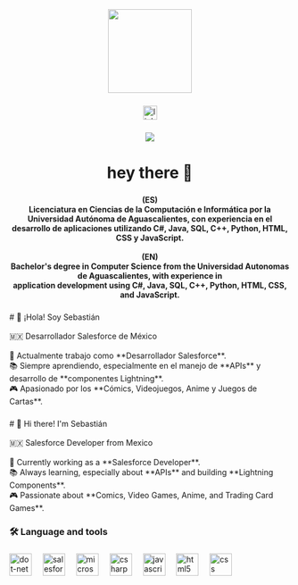 <div align="center">
  <img height="150" src="https://media2.giphy.com/media/v1.Y2lkPTc5MGI3NjExYjdlYjcwZnE1M2VyZmQxZDdrcmdhbm44ZXJrMWhzM3d3ZTY5YnZkbSZlcD12MV9pbnRlcm5hbF9naWZfYnlfaWQmY3Q9Zw/nQDKSeRlIyfmw/giphy.gif"  />
</div>

###

<div align="center">
  <a href="https://www.linkedin.com/in/sebastiansanchezesparza/" target="_blank">
    <img src="https://img.shields.io/static/v1?message=LinkedIn&logo=linkedin&label=&color=0077B5&logoColor=white&labelColor=&style=for-the-badge" height="25" alt="linkedin logo"  />
  </a>
</div>

###

<div align="center">
  <img src="https://visitor-badge.laobi.icu/badge?page_id=VrsRomet.VrsRomet&"  />
</div>

###

<h1 align="center">hey there 👋</h1>

###

<h4 align="center">(ES)<br>Licenciatura en Ciencias de la Computación e Informática por la Universidad Autónoma de Aguascalientes, con experiencia en el<br>desarrollo de aplicaciones utilizando C#, Java, SQL, C++, Python, HTML, CSS y JavaScript.<br><br>(EN)<br>Bachelor's degree in Computer Science from the Universidad Autonomas de Aguascalientes, with experience in<br>application development using C#, Java, SQL, C++, Python, HTML, CSS, and JavaScript.</h4>

###

<p align="left"># 👋 ¡Hola! Soy Sebastián  <br><br>🇲🇽 Desarrollador Salesforce de México  <br><br>🚀 Actualmente trabajo como **Desarrollador Salesforce**.  <br>📚 Siempre aprendiendo, especialmente en el manejo de **APIs** y desarrollo de **componentes Lightning**.  <br>🎮 Apasionado por los **Cómics, Videojuegos, Anime y Juegos de Cartas**.</p>

###

<p align="left"># 👋 Hi there! I'm Sebastián  <br><br>🇲🇽 Salesforce Developer from Mexico  <br><br>🚀 Currently working as a **Salesforce Developer**.  <br>📚 Always learning, especially about **APIs** and building **Lightning Components**.  <br>🎮 Passionate about **Comics, Video Games, Anime, and Trading Card Games**.</p>

###

<h3 align="left">🛠 Language and tools</h3>

###

<div align="left">
  <img src="https://cdn.jsdelivr.net/gh/devicons/devicon/icons/dot-net/dot-net-plain-wordmark.svg" height="40" alt="dot-net logo"  />
  <img width="12" />
  <img src="https://cdn.jsdelivr.net/gh/devicons/devicon/icons/salesforce/salesforce-original.svg" height="40" alt="salesforce logo"  />
  <img width="12" />
  <img src="https://cdn.jsdelivr.net/gh/devicons/devicon/icons/microsoftsqlserver/microsoftsqlserver-plain.svg" height="40" alt="microsoftsqlserver logo"  />
  <img width="12" />
  <img src="https://cdn.jsdelivr.net/gh/devicons/devicon/icons/csharp/csharp-original.svg" height="40" alt="csharp logo"  />
  <img width="12" />
  <img src="https://cdn.jsdelivr.net/gh/devicons/devicon/icons/javascript/javascript-original.svg" height="40" alt="javascript logo"  />
  <img width="12" />
  <img src="https://cdn.jsdelivr.net/gh/devicons/devicon/icons/html5/html5-original.svg" height="40" alt="html5 logo"  />
  <img width="12" />
  <img src="https://cdn.jsdelivr.net/gh/devicons/devicon/icons/css3/css3-original.svg" height="40" alt="css logo"  />
</div>

###


